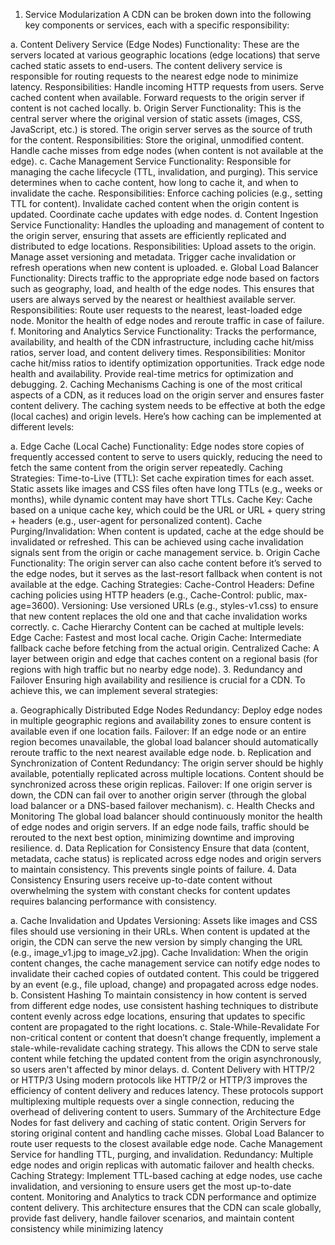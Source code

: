 1. Service Modularization
A CDN can be broken down into the following key components or services, each with a specific responsibility:

a. Content Delivery Service (Edge Nodes)
Functionality: These are the servers located at various geographic locations (edge locations) that serve cached static assets to end-users. The content delivery service is responsible for routing requests to the nearest edge node to minimize latency.
Responsibilities:
Handle incoming HTTP requests from users.
Serve cached content when available.
Forward requests to the origin server if content is not cached locally.
b. Origin Server
Functionality: This is the central server where the original version of static assets (images, CSS, JavaScript, etc.) is stored. The origin server serves as the source of truth for the content.
Responsibilities:
Store the original, unmodified content.
Handle cache misses from edge nodes (when content is not available at the edge).
c. Cache Management Service
Functionality: Responsible for managing the cache lifecycle (TTL, invalidation, and purging). This service determines when to cache content, how long to cache it, and when to invalidate the cache.
Responsibilities:
Enforce caching policies (e.g., setting TTL for content).
Invalidate cached content when the origin content is updated.
Coordinate cache updates with edge nodes.
d. Content Ingestion Service
Functionality: Handles the uploading and management of content to the origin server, ensuring that assets are efficiently replicated and distributed to edge locations.
Responsibilities:
Upload assets to the origin.
Manage asset versioning and metadata.
Trigger cache invalidation or refresh operations when new content is uploaded.
e. Global Load Balancer
Functionality: Directs traffic to the appropriate edge node based on factors such as geography, load, and health of the edge nodes. This ensures that users are always served by the nearest or healthiest available server.
Responsibilities:
Route user requests to the nearest, least-loaded edge node.
Monitor the health of edge nodes and reroute traffic in case of failure.
f. Monitoring and Analytics Service
Functionality: Tracks the performance, availability, and health of the CDN infrastructure, including cache hit/miss ratios, server load, and content delivery times.
Responsibilities:
Monitor cache hit/miss ratios to identify optimization opportunities.
Track edge node health and availability.
Provide real-time metrics for optimization and debugging.
2. Caching Mechanisms
Caching is one of the most critical aspects of a CDN, as it reduces load on the origin server and ensures faster content delivery. The caching system needs to be effective at both the edge (local caches) and origin levels. Here’s how caching can be implemented at different levels:

a. Edge Cache (Local Cache)
Functionality: Edge nodes store copies of frequently accessed content to serve to users quickly, reducing the need to fetch the same content from the origin server repeatedly.
Caching Strategies:
Time-to-Live (TTL): Set cache expiration times for each asset. Static assets like images and CSS files often have long TTLs (e.g., weeks or months), while dynamic content may have short TTLs.
Cache Key: Cache based on a unique cache key, which could be the URL or URL + query string + headers (e.g., user-agent for personalized content).
Cache Purging/Invalidation: When content is updated, cache at the edge should be invalidated or refreshed. This can be achieved using cache invalidation signals sent from the origin or cache management service.
b. Origin Cache
Functionality: The origin server can also cache content before it’s served to the edge nodes, but it serves as the last-resort fallback when content is not available at the edge.
Caching Strategies:
Cache-Control Headers: Define caching policies using HTTP headers (e.g., Cache-Control: public, max-age=3600).
Versioning: Use versioned URLs (e.g., styles-v1.css) to ensure that new content replaces the old one and that cache invalidation works correctly.
c. Cache Hierarchy
Content can be cached at multiple levels:
Edge Cache: Fastest and most local cache.
Origin Cache: Intermediate fallback cache before fetching from the actual origin.
Centralized Cache: A layer between origin and edge that caches content on a regional basis (for regions with high traffic but no nearby edge node).
3. Redundancy and Failover
Ensuring high availability and resilience is crucial for a CDN. To achieve this, we can implement several strategies:

a. Geographically Distributed Edge Nodes
Redundancy: Deploy edge nodes in multiple geographic regions and availability zones to ensure content is available even if one location fails.
Failover: If an edge node or an entire region becomes unavailable, the global load balancer should automatically reroute traffic to the next nearest available edge node.
b. Replication and Synchronization of Content
Redundancy: The origin server should be highly available, potentially replicated across multiple locations. Content should be synchronized across these origin replicas.
Failover: If one origin server is down, the CDN can fail over to another origin server (through the global load balancer or a DNS-based failover mechanism).
c. Health Checks and Monitoring
The global load balancer should continuously monitor the health of edge nodes and origin servers. If an edge node fails, traffic should be rerouted to the next best option, minimizing downtime and improving resilience.
d. Data Replication for Consistency
Ensure that data (content, metadata, cache status) is replicated across edge nodes and origin servers to maintain consistency. This prevents single points of failure.
4. Data Consistency
Ensuring users receive up-to-date content without overwhelming the system with constant checks for content updates requires balancing performance with consistency.

a. Cache Invalidation and Updates
Versioning: Assets like images and CSS files should use versioning in their URLs. When content is updated at the origin, the CDN can serve the new version by simply changing the URL (e.g., image_v1.jpg to image_v2.jpg).
Cache Invalidation: When the origin content changes, the cache management service can notify edge nodes to invalidate their cached copies of outdated content. This could be triggered by an event (e.g., file upload, change) and propagated across edge nodes.
b. Consistent Hashing
To maintain consistency in how content is served from different edge nodes, use consistent hashing techniques to distribute content evenly across edge locations, ensuring that updates to specific content are propagated to the right locations.
c. Stale-While-Revalidate
For non-critical content or content that doesn’t change frequently, implement a stale-while-revalidate caching strategy. This allows the CDN to serve stale content while fetching the updated content from the origin asynchronously, so users aren't affected by minor delays.
d. Content Delivery with HTTP/2 or HTTP/3
Using modern protocols like HTTP/2 or HTTP/3 improves the efficiency of content delivery and reduces latency. These protocols support multiplexing multiple requests over a single connection, reducing the overhead of delivering content to users.
Summary of the Architecture
Edge Nodes for fast delivery and caching of static content.
Origin Servers for storing original content and handling cache misses.
Global Load Balancer to route user requests to the closest available edge node.
Cache Management Service for handling TTL, purging, and invalidation.
Redundancy: Multiple edge nodes and origin replicas with automatic failover and health checks.
Caching Strategy: Implement TTL-based caching at edge nodes, use cache invalidation, and versioning to ensure users get the most up-to-date content.
Monitoring and Analytics to track CDN performance and optimize content delivery.
This architecture ensures that the CDN can scale globally, provide fast delivery, handle failover scenarios, and maintain content consistency while minimizing latency